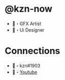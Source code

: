 # @kzn-now
- 🎨・GFX Artist
- 📱・Ui Designer

# Connections
- 💫・kzn#1903
- 🥤・[Youtube](https://www.youtube.com/channel/UCqNk4VS9F3JMYpfN6T160ww)
